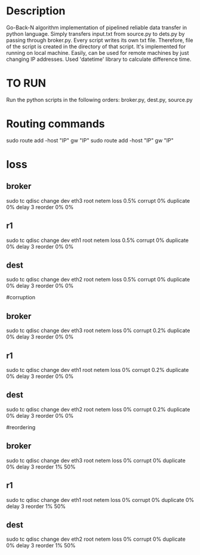 # Description

Go-Back-N algorithm implementation of pipelined reliable data transfer in python language.
Simply transfers input.txt from source.py to dets.py by passing through broker.py.
Every script writes its own txt file. Therefore, file of the script is created in the directory of that script. 
It's implemented for running on local machine. Easily, can be used for remote machines by just changing IP addresses.
Used 'datetime' library to calculate difference time.

# TO RUN
Run the python scripts in the following orders: broker.py, dest.py, source.py

# Routing commands

sudo route add -host "IP" gw "IP"
sudo route add -host "IP" gw "IP"

# loss
## broker
sudo tc qdisc change dev eth3 root netem loss 0.5% corrupt 0% duplicate 0% delay 3 reorder 0% 0%
## r1
sudo tc qdisc change dev eth1 root netem loss 0.5% corrupt 0% duplicate 0% delay 3 reorder 0% 0%
## dest
sudo tc qdisc change dev eth2 root netem loss 0.5% corrupt 0% duplicate 0% delay 3 reorder 0% 0%

#corruption
## broker
sudo tc qdisc change dev eth3 root netem loss 0% corrupt 0.2% duplicate 0% delay 3 reorder 0% 0%
## r1
sudo tc qdisc change dev eth1 root netem loss 0% corrupt 0.2% duplicate 0% delay 3 reorder 0% 0%
## dest
sudo tc qdisc change dev eth2 root netem loss 0% corrupt 0.2% duplicate 0% delay 3 reorder 0% 0%

#reordering
## broker
sudo tc qdisc change dev eth3 root netem loss 0% corrupt 0% duplicate 0% delay 3 reorder 1% 50%
## r1
sudo tc qdisc change dev eth1 root netem loss 0% corrupt 0% duplicate 0% delay 3 reorder 1% 50%
## dest
sudo tc qdisc change dev eth2 root netem loss 0% corrupt 0% duplicate 0% delay 3 reorder 1% 50%

 
